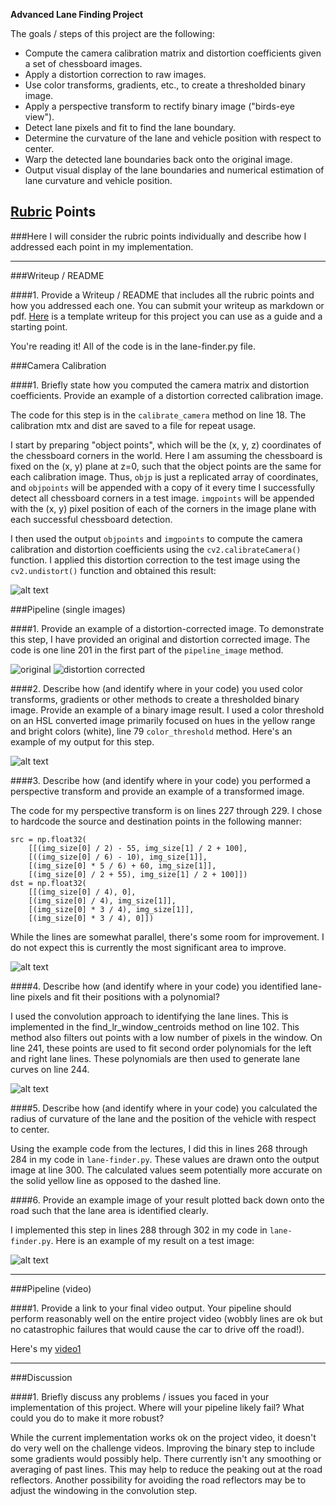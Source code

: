 **Advanced Lane Finding Project**

The goals / steps of this project are the following:

* Compute the camera calibration matrix and distortion coefficients given a set of chessboard images.
* Apply a distortion correction to raw images.
* Use color transforms, gradients, etc., to create a thresholded binary image.
* Apply a perspective transform to rectify binary image ("birds-eye view").
* Detect lane pixels and fit to find the lane boundary.
* Determine the curvature of the lane and vehicle position with respect to center.
* Warp the detected lane boundaries back onto the original image.
* Output visual display of the lane boundaries and numerical estimation of lane curvature and vehicle position.

[//]: # (Image References)

[image1]: ./output_images/undistorted-calibration4.jpg "Undistorted"
[image2]: ./test_images/test1.jpg "Road Transformed"
[image2b]: ./output_images/undistorted-test1.jpg
[image3]: ./output_images/binary-test1.jpg "Binary Example"
[image4]: ./output_images/warped-straight_lines1.jpg "Warp Example"
[image5]: ./output_images/lanes-test6.jpg "Fit Visual"
[image6]: ./output_images/output-test4.jpg "Output"
[video1]: ./output.mp4 "Output Video"

## [Rubric](https://review.udacity.com/#!/rubrics/571/view) Points
###Here I will consider the rubric points individually and describe how I addressed each point in my implementation.  

---
###Writeup / README

####1. Provide a Writeup / README that includes all the rubric points and how you addressed each one.  You can submit your writeup as markdown or pdf.  [Here](https://github.com/udacity/CarND-Advanced-Lane-Lines/blob/master/writeup_template.md) is a template writeup for this project you can use as a guide and a starting point.  

You're reading it!  All of the code is in the lane-finder.py file.

###Camera Calibration

####1. Briefly state how you computed the camera matrix and distortion coefficients. Provide an example of a distortion corrected calibration image.

The code for this step is in the `calibrate_camera` method on line 18.  The
calibration mtx and dist are saved to a file for repeat usage.

I start by preparing "object points", which will be the (x, y, z) coordinates
of the chessboard corners in the world. Here I am assuming the chessboard is
fixed on the (x, y) plane at z=0, such that the object points are the same for
each calibration image.  Thus, `objp` is just a replicated array of
coordinates, and `objpoints` will be appended with a copy of it every time I
successfully detect all chessboard corners in a test image.  `imgpoints` will
be appended with the (x, y) pixel position of each of the corners in the image
plane with each successful chessboard detection.  

I then used the output `objpoints` and `imgpoints` to compute the camera
calibration and distortion coefficients using the `cv2.calibrateCamera()`
function.  I applied this distortion correction to the test image using the
`cv2.undistort()` function and obtained this result: 

![alt text][image1]

###Pipeline (single images)

####1. Provide an example of a distortion-corrected image.
To demonstrate this step, I have provided an original and distortion corrected
image.  The code is one line 201 in the first part of the `pipeline_image`
method.

![original][image2]
![distortion corrected][image2b]

####2. Describe how (and identify where in your code) you used color transforms, gradients or other methods to create a thresholded binary image.  Provide an example of a binary image result.
I used a color threshold on an HSL converted image primarily focused on hues in
the yellow range and bright colors (white), line 79 `color_threshold` method.
Here's an example of my output for this step.

![alt text][image3]

####3. Describe how (and identify where in your code) you performed a perspective transform and provide an example of a transformed image.

The code for my perspective transform is on lines 227 through 229.
I chose to hardcode the source and destination points in the following manner:

```
src = np.float32(
    [[(img_size[0] / 2) - 55, img_size[1] / 2 + 100],
    [((img_size[0] / 6) - 10), img_size[1]],
    [(img_size[0] * 5 / 6) + 60, img_size[1]],
    [(img_size[0] / 2 + 55), img_size[1] / 2 + 100]])
dst = np.float32(
    [[(img_size[0] / 4), 0],
    [(img_size[0] / 4), img_size[1]],
    [(img_size[0] * 3 / 4), img_size[1]],
    [(img_size[0] * 3 / 4), 0]])

```
While the lines are somewhat parallel, there's some room for improvement.  I do
not expect this is currently the most significant area to improve.

![alt text][image4]

####4. Describe how (and identify where in your code) you identified lane-line pixels and fit their positions with a polynomial?

I used the convolution approach to identifying the lane lines.  This is
implemented in the find_lr_window_centroids method on line 102.  This method
also filters out points with a low number of pixels in the window.  On line
241, these points are used to fit second order polynomials for the left and
right lane lines.  These polynomials are then used to generate lane curves on
line 244.

![alt text][image5]

####5. Describe how (and identify where in your code) you calculated the radius of curvature of the lane and the position of the vehicle with respect to center.

Using the example code from the lectures, I did this in lines 268 through 284
in my code in `lane-finder.py`.  These values are drawn onto the output image
at line 300.  The calculated values seem potentially more accurate on the solid
yellow line as opposed to the dashed line.

####6. Provide an example image of your result plotted back down onto the road such that the lane area is identified clearly.

I implemented this step in lines 288 through 302 in my code in
`lane-finder.py`.  Here is an example of my result on a test image:

![alt text][image6]

---

###Pipeline (video)

####1. Provide a link to your final video output.  Your pipeline should perform reasonably well on the entire project video (wobbly lines are ok but no catastrophic failures that would cause the car to drive off the road!).

Here's my [video1]

---

###Discussion

####1. Briefly discuss any problems / issues you faced in your implementation of this project.  Where will your pipeline likely fail?  What could you do to make it more robust?

While the current implementation works ok on the project video, it doesn't do
very well on the challenge videos.  Improving the binary step to include some
gradients would possibly help.  There currently isn't any smoothing or
averaging of past lines.  This may help to reduce the peaking out at the road
reflectors.  Another possibility for avoiding the road reflectors may be to
adjust the windowing in the convolution step.

